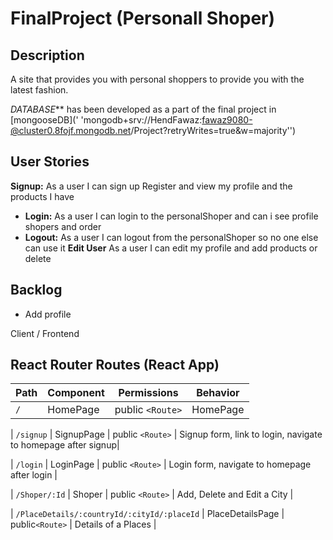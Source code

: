 # FinalProject (Personall Shoper)

## Description
A site that provides you with personal shoppers to provide you with the latest fashion.

*DATABASE*** has been developed as a part of the final project in [mongooseDB](' 'mongodb+srv://HendFawaz:fawaz9080-@cluster0.8fojf.mongodb.net/Project?retryWrites=true&w=majority'')

## User Stories
**Signup:** As a user I can sign up Register and view my profile and the products I have
- **Login:** As a user I can login to the personalShoper and can i see profile shopers and order 
- **Logout:** As a user I can logout from the personalShoper so no one else can use it
 **Edit User** As a user I can edit my profile and add products or delete

 ## Backlog

- Add profile

 Client / Frontend

## React Router Routes (React App)

| Path             | Component            | Permissions        | Behavior                                                     |
| ---------------- | -------------------- | ------------------ | ------------------------------------------------------------ |
| `/`              | HomePage             | public `<Route>`   |  HomePage   

| `/signup`        | SignupPage           | public `<Route>`   | Signup form, link to login, navigate to homepage after signup|

| `/login`         | LoginPage            | public `<Route>`   | Login form, navigate to homepage after login                 |

| `/Shoper/:Id`      | Shoper             | public `<Route>`   | Add, Delete and Edit a City                                  |


| `/PlaceDetails/:countryId/:cityId/:placeId` | PlaceDetailsPage | public`<Route>` | Details of a Places                      |

